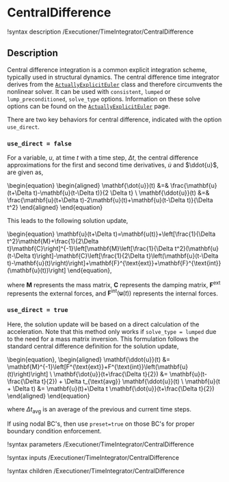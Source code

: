 # CentralDifference

!syntax description /Executioner/TimeIntegrator/CentralDifference

## Description

Central difference integration is a common explicit integration scheme, typically used in structural dynamics.
The central difference time integrator derives from the [`ActuallyExplicitEuler`](ActuallyExplicitEuler.md) class and therefore circumvents the nonlinear solver. It can be used with `consistent`, `lumped` or `lump_preconditioned`, `solve_type` options. Information on these solve options can be found on the [`ActuallyExplicitEuler`](ActuallyExplicitEuler.md) page.

There are two key behaviors for central difference, indicated with the option `use_direct`.

### `use_direct = false`

For a variable, $u$, at time $t$ with a time step, $\Delta t$, the central difference approximations for the first and second time derivatives, $\dot{u}$ and $\ddot{u}$, are given as,

\begin{equation}
    \begin{aligned}
        \mathbf{\dot{u}}(t) &=& \frac{\mathbf{u}(t+\Delta t)-\mathbf{u}(t-\Delta t)}{2 \Delta t} \\
        \mathbf{\ddot{u}}(t) &=& \frac{\mathbf{u}(t+\Delta t)-2\mathbf{u}(t)+\mathbf{u}(t-\Delta t)}{\Delta t^2}
    \end{aligned}
\end{equation}

This leads to the following solution update,

\begin{equation}
    \mathbf{u}(t+\Delta t)=\mathbf{u(t)}+\left[\frac{1}{\Delta t^2}\mathbf{M}+\frac{1}{2\Delta t}\mathbf{C}\right]^{-1}\left[\mathbf{M}\left[\frac{1}{\Delta t^2}(\mathbf{u}(t-\Delta t)\right]-\mathbf{C}\left[\frac{1}{2\Delta t}\left(\mathbf{u}(t-\Delta t)-\mathbf{u}(t)\right)\right]+\mathbf{F}^{\text{ext}}+\mathbf{F}^{\text{int}}(\mathbf{u}(t))\right]
\end{equation},

where $\mathbf{M}$ represents the mass matrix, $\mathbf{C}$ represents the damping matrix, $\mathbf{F}^{\text{ext}}$ represents the external forces, and $\mathbf{F}^{\text{int}}(\mathbf{u}(t))$ represents the internal forces.

### `use_direct = true`

Here, the solution update will be based on a direct calculation of the acceleration. Note that this method only works if `solve_type = lumped` due to the need for a mass matrix inversion. This formulation follows the standard central difference definition for the solution update,

\begin{equation},
    \begin{aligned}
        \mathbf{\ddot{u}}(t) &= \mathbf{M}^{-1}\left[F^{\text{ext}}+F^{\text{int}}\left(\mathbf{u}(t)\right)\right] \\
        \mathbf{\dot{u}}(t+\frac{\Delta t}{2}) &= \mathbf{u}(t-\frac{\Delta t}{2}) + \Delta t_{\text{avg}} \mathbf{\ddot{u}}(t) \\
        \mathbf{u}(t + \Delta t) &= \mathbf{u}(t)+\Delta t \mathbf{\dot{u}}(t+\frac{\Delta t}{2})
    \end{aligned}
\end{equation}

where $\Delta t_\text{avg}$ is an average of the previous and current time steps.

If using nodal BC's, then use `preset=true` on those BC's for proper boundary condition enforcement.

!syntax parameters /Executioner/TimeIntegrator/CentralDifference

!syntax inputs /Executioner/TimeIntegrator/CentralDifference

!syntax children /Executioner/TimeIntegrator/CentralDifference
